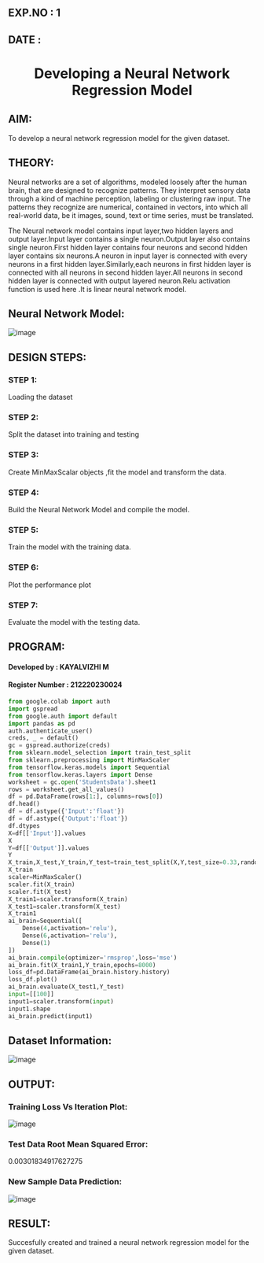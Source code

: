 ## EXP.NO : 1 
## DATE :

#  <p align="center">Developing a Neural Network Regression Model</p>

## AIM:

To develop a neural network regression model for the given dataset.

## THEORY:

Neural networks are a set of algorithms, modeled loosely after the human brain, that are designed to recognize patterns. They interpret sensory data through a kind of machine perception, labeling or clustering raw input. The patterns they recognize are numerical, contained in vectors, into which all real-world data, be it images, sound, text or time series, must be translated.

The Neural network model contains input layer,two hidden layers and output layer.Input layer contains a single neuron.Output layer also contains single neuron.First hidden layer contains four neurons and second hidden layer contains six neurons.A neuron in input layer is connected with every neurons in a first hidden layer.Similarly,each neurons in first hidden layer is connected with all neurons in second hidden layer.All neurons in second hidden layer is connected with output layered neuron.Relu activation function is used here .It is linear neural network model.

## Neural Network Model:
![image](https://user-images.githubusercontent.com/75413726/187075533-8dc7904c-1988-44a3-887f-c985661bd713.png)

## DESIGN STEPS:

### STEP 1:

Loading the dataset

### STEP 2:

Split the dataset into training and testing

### STEP 3:

Create MinMaxScalar objects ,fit the model and transform the data.

### STEP 4:

Build the Neural Network Model and compile the model.

### STEP 5:

Train the model with the training data.

### STEP 6:

Plot the performance plot

### STEP 7:

Evaluate the model with the testing data.

## PROGRAM:
#### Developed by : KAYALVIZHI M
#### Register Number : 212220230024
```python
from google.colab import auth
import gspread
from google.auth import default
import pandas as pd
auth.authenticate_user()
creds, _ = default()
gc = gspread.authorize(creds)
from sklearn.model_selection import train_test_split
from sklearn.preprocessing import MinMaxScaler
from tensorflow.keras.models import Sequential
from tensorflow.keras.layers import Dense
worksheet = gc.open('StudentsData').sheet1
rows = worksheet.get_all_values()
df = pd.DataFrame(rows[1:], columns=rows[0])
df.head()
df = df.astype({'Input':'float'})
df = df.astype({'Output':'float'})
df.dtypes
X=df[['Input']].values
X
Y=df[['Output']].values
Y
X_train,X_test,Y_train,Y_test=train_test_split(X,Y,test_size=0.33,random_state=50)
X_train
scaler=MinMaxScaler()
scaler.fit(X_train)
scaler.fit(X_test)
X_train1=scaler.transform(X_train)
X_test1=scaler.transform(X_test)
X_train1
ai_brain=Sequential([
    Dense(4,activation='relu'),
    Dense(6,activation='relu'),
    Dense(1)
])
ai_brain.compile(optimizer='rmsprop',loss='mse')
ai_brain.fit(X_train1,Y_train,epochs=8000)
loss_df=pd.DataFrame(ai_brain.history.history)
loss_df.plot()
ai_brain.evaluate(X_test1,Y_test)
input=[[100]]
input1=scaler.transform(input)
input1.shape
ai_brain.predict(input1)
```
## Dataset Information:

![image](https://user-images.githubusercontent.com/75413726/187073217-1465db96-3d6d-4c1b-80e4-23ac7e3010be.png)

## OUTPUT:

### Training Loss Vs Iteration Plot:

![image](https://user-images.githubusercontent.com/75413726/187073791-a50eecaf-225d-449d-b816-738ff1a7f45d.png)

### Test Data Root Mean Squared Error:

0.00301834917627275

### New Sample Data Prediction:

![image](https://user-images.githubusercontent.com/75413726/187073828-30bb5c9c-3a38-4d83-8806-113fdd4b738b.png)

## RESULT:

Succesfully created and trained a neural network regression model for the given dataset.

